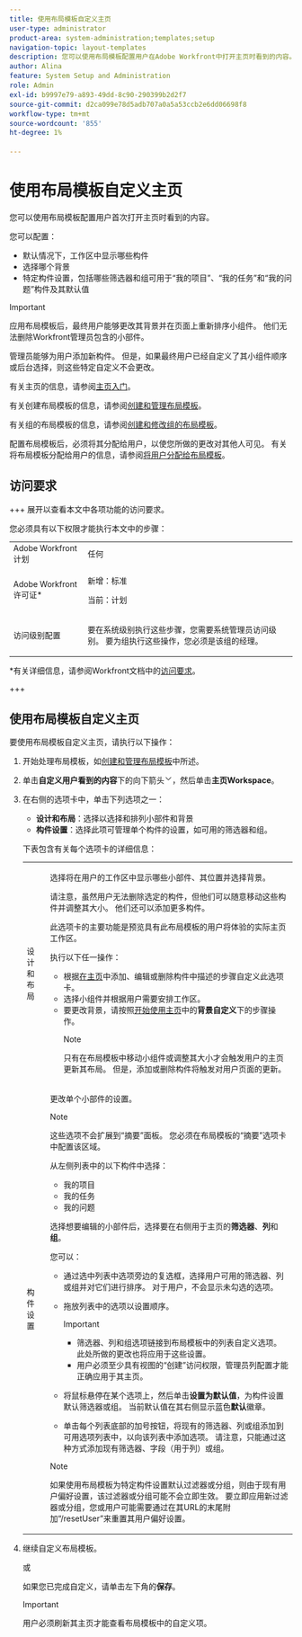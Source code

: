```yaml
---
title: 使用布局模板自定义主页
user-type: administrator
product-area: system-administration;templates;setup
navigation-topic: layout-templates
description: 您可以使用布局模板配置用户在Adobe Workfront中打开主页时看到的内容。
author: Alina
feature: System Setup and Administration
role: Admin
exl-id: b9997e79-a893-49dd-8c90-290399b2d2f7
source-git-commit: d2ca099e78d5adb707a0a5a53ccb2e6dd06698f8
workflow-type: tm+mt
source-wordcount: '855'
ht-degree: 1%

---
```


# 使用布局模板自定义主页

您可以使用布局模板配置用户首次打开主页时看到的内容。

您可以配置：

* 默认情况下，工作区中显示哪些构件
* 选择哪个背景
* 特定构件设置，包括哪些筛选器和组可用于“我的项目”、“我的任务”和“我的问题”构件及其默认值

>[!IMPORTANT]
>
>应用布局模板后，最终用户能够更改其背景并在页面上重新排序小组件。 他们无法删除Workfront管理员包含的小部件。
> 
>管理员能够为用户添加新构件。 但是，如果最终用户已经自定义了其小组件顺序或后台选择，则这些特定自定义不会更改。

有关主页的信息，请参阅[主页入门](/help/quicksilver/workfront-basics/using-home/using-the-home-area/get-started-with-home.md)。

有关创建布局模板的信息，请参阅[创建和管理布局模板](../use-layout-templates/create-and-manage-layout-templates.md)。

有关组的布局模板的信息，请参阅[创建和修改组的布局模板](../../../administration-and-setup/manage-groups/work-with-group-objects/create-and-modify-a-groups-layout-templates.md)。

配置布局模板后，必须将其分配给用户，以使您所做的更改对其他人可见。 有关将布局模板分配给用户的信息，请参阅[将用户分配给布局模板](../use-layout-templates/assign-users-to-layout-template.md)。

## 访问要求

+++ 展开以查看本文中各项功能的访问要求。

您必须具有以下权限才能执行本文中的步骤：

<table style="table-layout:auto"> 
 <col> 
 <col> 
 <tbody> 
  <tr> 
   <td role="rowheader">Adobe Workfront计划</td> 
   <td>任何</td> 
  </tr> 
  <tr> 
   <td role="rowheader">Adobe Workfront许可证*</td> 
   <td><p>新增：标准</p>
  <p> 当前：计划</p>
   </td> 
  </tr> 
  <tr> 
   <td role="rowheader">访问级别配置</td> 
   <td> <p>要在系统级别执行这些步骤，您需要系统管理员访问级别。
要为组执行这些操作，您必须是该组的经理。</p> </td> 
  </tr> 
 </tbody> 
</table>

*有关详细信息，请参阅Workfront文档中的[访问要求](/help/quicksilver/administration-and-setup/add-users/access-levels-and-object-permissions/access-level-requirements-in-documentation.md)。

+++

## 使用布局模板自定义主页

要使用布局模板自定义主页，请执行以下操作：

1. 开始处理布局模板，如[创建和管理布局模板](../../../administration-and-setup/customize-workfront/use-layout-templates/create-and-manage-layout-templates.md)中所述。

1. 单击&#x200B;**自定义用户看到的内容**&#x200B;下的向下箭头![向下箭头](assets/dropdown-arrow.png)，然后单击&#x200B;**主页Workspace**。

1. 在右侧的选项卡中，单击下列选项之一：

   * **设计和布局**：选择以选择和排列小部件和背景
   * **构件设置**：选择此项可管理单个构件的设置，如可用的筛选器和组。

   下表包含有关每个选项卡的详细信息：

   <table style="table-layout:auto"> 
    <col> 
    <col> 
    <tbody> 
     <tr> 
      <td role="rowheader">设计和布局</td> 
      <td>
      <p>选择将在用户的工作区中显示哪些小部件、其位置并选择背景。</p> 
      <p>请注意，虽然用户无法删除选定的构件，但他们可以随意移动这些构件并调整其大小。 他们还可以添加更多构件。</p>
      <p>此选项卡的主要功能是预览具有此布局模板的用户将体验的实际主页工作区。</p> 
      <p> 执行以下任一操作： </p>
      <ul><li>根据<a href="/help/quicksilver/workfront-basics/using-home/using-the-home-area/add-edit-remove-widgets-in-new-home.md" class="MCXref xref">在主页</a>中添加、编辑或删除构件中描述的步骤自定义此选项卡。 </li>
      <li>选择小组件并根据用户需要安排工作区。</li>
      <li>要更改背景，请按照<a href="/help/quicksilver/workfront-basics/using-home/using-the-home-area/get-started-with-home.md" class="MCXref xref">开始使用主页</a>中的<b>背景自定义</b>下的步骤操作。</li></p>
      <p>

   >[!NOTE]
   >
   >只有在布局模板中移动小组件或调整其大小才会触发用户的主页更新其布局。 但是，添加或删除构件将触发对用户页面的更新。

   </p>
     </td> 
     </tr> 
     <tr> 
      <td role="rowheader">构件设置</td> 
      <td>
      <p>更改单个小部件的设置。</p> 
      <p>

   >[!NOTE]
   >
   >这些选项不会扩展到“摘要”面板。 您必须在布局模板的“摘要”选项卡中配置该区域。

   </p>
      <p> 从左侧列表中的以下构件中选择：</p>
      <ul>
        <li>我的项目</li>
        <li>我的任务</li>
        <li>我的问题</li>
      </ul>
      <p>选择想要编辑的小部件后，选择要在右侧用于主页的<b>筛选器</b>、<b>列</b>和<b>组</b>。</p>
      <p> 您可以：</p>
      <ul>
      <li><p>通过选中列表中选项旁边的复选框，选择用户可用的筛选器、列或组并对它们进行排序。 对于用户，不会显示未勾选的选项。</p></li>
      <li> <p>拖放列表中的选项以设置顺序。</p></li>
      <p>

   >[!IMPORTANT]
   >
   >* 筛选器、列和组选项链接到布局模板中的列表自定义选项。 此处所做的更改也将应用于这些设置。
   >* 用户必须至少具有视图的“创建”访问权限，管理员列配置才能正确应用于其主页。

   </p>
      <li><p>将鼠标悬停在某个选项上，然后单击<b>设置为默认值</b>，为构件设置默认筛选器或组。 当前默认值在其右侧显示蓝色<b>默认</b>徽章。</p></li>
      <li><p>单击每个列表底部的加号按钮，将现有的筛选器、列或组添加到可用选项列表中，以向该列表中添加选项。 请注意，只能通过这种方式添加现有筛选器、字段（用于列）或组。</p></li>
      </ul>
      <p>

   >[!NOTE]
   >
   >如果使用布局模板为特定构件设置默认过滤器或分组，则由于现有用户偏好设置，该过滤器或分组可能不会立即生效。 要立即应用新过滤器或分组，您或用户可能需要通过在其URL的末尾附加“/resetUser”来重置其用户偏好设置。

   </p>
      </td> 
      </tr>
      </tbody> 
      </table>

1. 继续自定义布局模板。

   或

   如果您已完成自定义，请单击左下角的&#x200B;**保存**。

   >[!IMPORTANT]
   >
   >用户必须刷新其主页才能查看布局模板中的自定义项。
